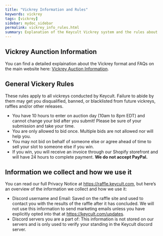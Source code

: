 ```yaml
---
title: "Vickrey Information and Rules"
keywords: vickrey
tags: [vickrey]
sidebar: mydoc_sidebar
permalink: vickrey_info_rules.html
summary: Explanation of the Keycult Vickrey system and the rules about entering Vickrey Auctions 
---
```


## Vickrey Aunction Information
You can find a detailed explaination about the Vickrey format and FAQs on the main website here: <a href="https://keycult.com/blogs/typings/the-vickrey-auction-and-why-were-using-it">Vickrey Auction Information</a>.


## General Vickery Rules

These rules apply to all vickreys conducted by Keycult. Failure to abide by them may get you disqualified, banned, or blacklisted from future vickreys, raffles and/or other releases.

 - You have 10 hours to enter on auction day (10am to 8pm EDT) and cannot change your bid after you submit! Please be sure of your submission and take your time.
 - You are only allowed to bid once. Multiple bids are not allowed nor will help you.
 - You may not bid on behalf of someone else or agree ahead of time to sell your slot to someone else if you win.
 - If you win, you will receive an invoice through our Shopify storefront and will have 24 hours to complete payment. **We do not accept PayPal.**

## Information we collect and how we use it

You can read our full Privacy Notice at <https://raffle.keycult.com>, but here’s an overview of the information we collect and how we use it:

- Discord username and Email: Saved on the raffle site and used to contact you with the results of the raffle after it has concluded. We will not use this information to send marketing emails unless you have explicitly opted into that at <https://keycult.com/updates>.
- Discord servers you are a part of: This information is not stored on our servers and is only used to verify your standing in the Keycult discord server.